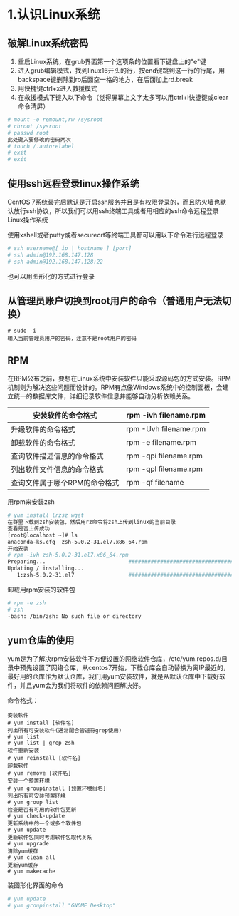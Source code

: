 # 1.认识Linux系统

## 破解Linux系统密码

1. 重启Linux系统，在grub界面第一个选项条的位置看下键盘上的"e"键  
2. 进入grub编辑模式，找到linux16开头的行，按end键跳到这一行的行尾，用backspace键删除到ro后面空一格的地方，在后面加上rd.break  
3. 用快捷键ctrl+x进入救援模式  
4. 在救援模式下键入以下命令（觉得屏幕上文字太多可以用ctrl+l快捷键或clear命令清屏）  

```bash
# mount -o remount,rw /sysroot
# chroot /sysroot
# passwd root
此处键入要修改的密码两次
# touch /.autorelabel
# exit
# exit
```

## 使用ssh远程登录linux操作系统

CentOS 7系统装完后默认是开启ssh服务并且是有权限登录的，而且防火墙也默认放行ssh协议，所以我们可以用ssh终端工具或者用相应的ssh命令远程登录Linux操作系统

使用xshell或者putty或者securecrt等终端工具都可以用以下命令进行远程登录

```bash
# ssh username@[ ip | hostname ] [port]
# ssh admin@192.168.147.128
# ssh admin@192.168.147.128:22
```

也可以用图形化的方式进行登录

## 从管理员账户切换到root用户的命令（普通用户无法切换）

```shell
# sudo -i
输入当前管理员用户的密码，注意不是root用户的密码
```

## RPM

在RPM公布之前，要想在Linux系统中安装软件只能采取源码包的方式安装。RPM机制则为解决这些问题而设计的。RPM有点像Windows系统中的控制面板，会建立统一的数据库文件，详细记录软件信息并能够自动分析依赖关系。  

| 安装软件的命令格式        | rpm -ivh filename.rpm |
|------------------|-----------------------|
| 升级软件的命令格式        | rpm -Uvh filename.rpm |
| 卸载软件的命令格式        | rpm -e filename.rpm   |
| 查询软件描述信息的命令格式    | rpm -qpi filename.rpm |
| 列出软件文件信息的命令格式    | rpm -qpl filename.rpm |
| 查询文件属于哪个RPM的命令格式 | rpm -qf filename      |

用rpm来安装zsh

```bash
# yum install lrzsz wget
在群里下载到zsh安装包，然后用rz命令将zsh上传到linux的当前目录
查看是否上传成功
[root@localhost ~]# ls
anaconda-ks.cfg  zsh-5.0.2-31.el7.x86_64.rpm
开始安装
# rpm -ivh zsh-5.0.2-31.el7.x86_64.rpm
Preparing...                          ################################# [100%]
Updating / installing...
   1:zsh-5.0.2-31.el7                 ################################# [100%]
```

卸载用rpm安装的软件包

```bash
# rpm -e zsh
# zsh
-bash: /bin/zsh: No such file or directory
```

## yum仓库的使用

yum是为了解决rpm安装软件不方便设置的网络软件仓库，/etc/yum.repos.d/目录中预先设置了网络仓库，从centos7开始，下载仓库会自动替换为离IP最近的，最好用的仓库作为默认仓库，我们用yum安装软件，就是从默认仓库中下载好软件，并且yum会为我们将软件的依赖问题解决好。  

命令格式：  

```shell
安装软件  
# yum install [软件名]  
列出所有可安装软件(通常配合管道符grep使用)  
# yum list  
# yum list | grep zsh  
软件重新安装  
# yum reinstall [软件名]  
卸载软件  
# yum remove [软件名]  
安装一个预置环境  
# yum groupinstall [预置环境组名]   
列出所有可安装预置环境  
# yum group list  
检查是否有可用的软件包更新  
# yum check-update  
更新系统中的一个或多个软件包  
# yum update
更新软件包同时考虑软件包取代关系  
# yum upgrade  
清除yum缓存  
# yum clean all  
更新yum缓存  
# yum makecache  
```

装图形化界面的命令

```bash
# yum update
# yum groupinstall "GNOME Desktop"
```